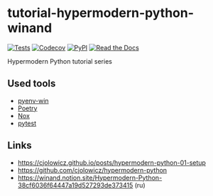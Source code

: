 # tutorial-hypermodern-python-winand
[![Tests](https://github.com/Winand/tutorial-hypermodern-python-winand/workflows/Tests/badge.svg)](https://github.com/Winand/tutorial-hypermodern-python-winand/actions?workflow=Tests)
[![Codecov](https://codecov.io/gh/Winand/tutorial-hypermodern-python-winand/branch/master/graph/badge.svg)](https://codecov.io/gh/Winand/tutorial-hypermodern-python-winand)
[![PyPI](https://img.shields.io/pypi/v/tutorial-hypermodern-python-winand.svg)](https://pypi.org/project/tutorial-hypermodern-python-winand/)
[![Read the Docs](https://readthedocs.org/projects/tutorial-hypermodern-python-winand/badge/)](https://tutorial-hypermodern-python-winand.readthedocs.io/)

Hypermodern Python tutorial series

## Used tools
- [pyenv-win](https://github.com/pyenv-win/pyenv-win)
- [Poetry](https://github.com/python-poetry/poetry)
- [Nox](https://github.com/wntrblm/nox)
- [pytest](https://github.com/pytest-dev/pytest)

## Links
* https://cjolowicz.github.io/posts/hypermodern-python-01-setup
* https://github.com/cjolowicz/hypermodern-python
* https://winand.notion.site/Hypermodern-Python-38cf6036f64447a19d527293de373415 (ru)
